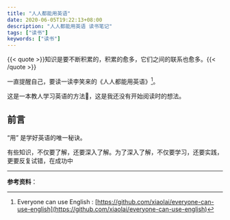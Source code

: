 ```yaml
---
title: "人人都能用英语"
date: 2020-06-05T19:22:13+08:00
description: "人人都能用英语 读书笔记"
tags: ["读书"]
keywords: ["读书"]
---
```


{{< quote >}}知识是要不断积累的，积累的愈多，它们之间的联系也愈多。{{< /quote >}}

一直提醒自己，要读一读李笑来的《人人都能用英语》[^1]。

这是一本教人学习英语的方法📕，这是我还没有开始阅读时的想法。

## 前言

“用” 是学好英语的唯一秘诀。

有些知识，不仅要了解，还要深入了解。为了深入了解，不仅要学习，还要实践，更要反复试错，在成功中

---

**参考资料**：

[^1]: Everyone can use English : [https://github.com/xiaolai/everyone-can-use-english](https://github.com/xiaolai/everyone-can-use-english)
